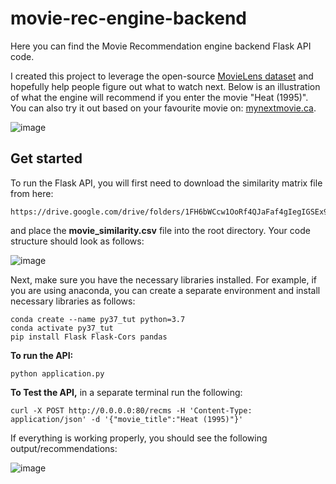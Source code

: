 # movie-rec-engine-backend

Here you can find the Movie Recommendation engine backend Flask API code. 

I created this project to leverage the open-source [MovieLens dataset](https://grouplens.org/datasets/movielens/) and hopefully help people figure out what to watch next. Below is an illustration of what the engine will recommend if you enter the movie "Heat (1995)". You can also try it out based on your favourite movie on: [mynextmovie.ca](https://mynextmovie.ca).  

![image](https://user-images.githubusercontent.com/26292532/128757396-9f10b632-dbbf-4b7e-a431-cd308cc08c54.png)


## Get started

To run the Flask API, you will first need to download the similarity matrix file from here:

```
https://drive.google.com/drive/folders/1FH6bWCcw1OoRf4QJaFaf4gIegIGSEx9r
```

and place the **movie_similarity.csv** file into the root directory. Your code structure should look as follows:

![image](https://user-images.githubusercontent.com/26292532/128761706-172d52a1-6dcf-41be-979d-c97753bced21.png)


Next, make sure you have the necessary libraries installed. For example, if you are using anaconda, you can create a separate environment and install necessary libraries as follows:

```
conda create --name py37_tut python=3.7
conda activate py37_tut
pip install Flask Flask-Cors pandas
```

**To run the API:**

```
python application.py
```

**To Test the API,** in a  separate terminal run the following:

```
curl -X POST http://0.0.0.0:80/recms -H 'Content-Type: application/json' -d '{"movie_title":"Heat (1995)"}'
```

If everything is working properly, you should see the following output/recommendations:

![image](https://user-images.githubusercontent.com/26292532/128763468-d0c46790-a393-4e9e-9bdd-daf226d6c105.png)


